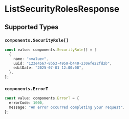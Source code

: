 # ListSecurityRolesResponse


## Supported Types

### `components.SecurityRole[]`

```typescript
const value: components.SecurityRole[] = [
  {
    name: "<value>",
    uuid: "123e4567-8b53-4950-b440-230efe22fd2b",
    editDate: "2025-07-01 12:00:00",
  },
];
```

### `components.ErrorT`

```typescript
const value: components.ErrorT = {
  errorCode: 1000,
  message: "An error occurred completing your request",
};
```

